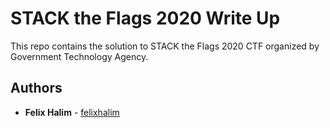 # STACK the Flags 2020 Write Up

This repo contains the solution to STACK the Flags 2020 CTF organized by Government Technology Agency.

## Authors

- **Felix Halim** - [felixhalim](https://github.com/felixhalim)
